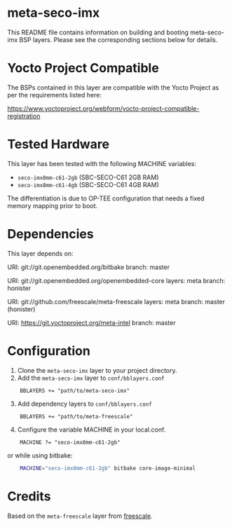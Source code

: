 meta-seco-imx
===============

This README file contains information on building and booting
meta-seco-imx BSP layers.  Please see the corresponding sections below
for details.


Yocto Project Compatible
========================

The BSPs contained in this layer are compatible with the Yocto Project
as per the requirements listed here:

  https://www.yoctoproject.org/webform/yocto-project-compatible-registration


Tested Hardware
================

This layer has been tested with the following MACHINE variables:

  - `seco-imx8mm-c61-2gb` (SBC-SECO-C61 2GB RAM)
  - `seco-imx8mm-c61-4gb` (SBC-SECO-C61 4GB RAM)

The differentiation is due to OP-TEE configuration that needs a 
fixed memory mapping prior to boot.

Dependencies
============

This layer depends on:

  URI: git://git.openembedded.org/bitbake
  branch: master

  URI: git://git.openembedded.org/openembedded-core
  layers: meta
  branch: honister

  URI: git://github.com/freescale/meta-freescale
  layers: meta
  branch: master (honister)

  URI: https://git.yoctoproject.org/meta-intel
  branch: master


Configuration
=============

1. Clone the `meta-seco-imx` layer to your project directory.
2. Add the `meta-seco-imx` layer to `conf/bblayers.conf`
```bitbake
	BBLAYERS += "path/to/meta-seco-imx"
```
3. Add dependency layers to `conf/bblayers.conf`
```bitbake
	BBLAYERS += "path/to/meta-freescale"
```

4. Configure the variable MACHINE in your local.conf.
```bitbake
	MACHINE ?= "seco-imx8mm-c61-2gb"
```
 or while using bitbake:
```bash
	MACHINE="seco-imx8mm-c61-2gb" bitbake core-image-minimal
```

 
Credits
=======

Based on the `meta-freescale` layer from [freescale][freescale].

[freescale]: https://git.yoctoproject.org/cgit/cgit.cgi/meta-freescale/

